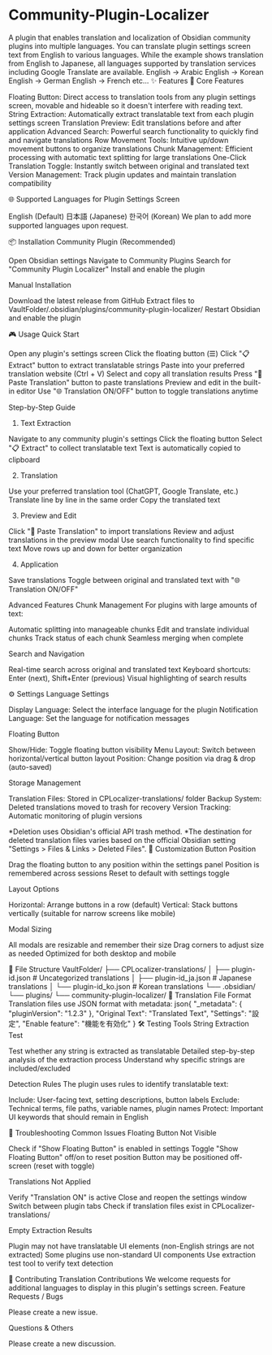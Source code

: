 # Community-Plugin-Localizer
A plugin that enables translation and localization of Obsidian community plugins into multiple languages.
You can translate plugin settings screen text from English to various languages.
While the example shows translation from English to Japanese,
all languages supported by translation services including Google Translate are available.
English → Arabic
English → Korean
English → German
English → French
etc...
✨ Features
🚀 Core Features

Floating Button: Direct access to translation tools from any plugin settings screen, movable and hideable so it doesn't interfere with reading text.
String Extraction: Automatically extract translatable text from each plugin settings screen
Translation Preview: Edit translations before and after application
Advanced Search: Powerful search functionality to quickly find and navigate translations
Row Movement Tools: Intuitive up/down movement buttons to organize translations
Chunk Management: Efficient processing with automatic text splitting for large translations
One-Click Translation Toggle: Instantly switch between original and translated text
Version Management: Track plugin updates and maintain translation compatibility

🌐 Supported Languages for Plugin Settings Screen

English (Default)
日本語 (Japanese)
한국어 (Korean)
We plan to add more supported languages upon request.

📦 Installation
Community Plugin (Recommended)

Open Obsidian settings
Navigate to Community Plugins
Search for "Community Plugin Localizer"
Install and enable the plugin

Manual Installation

Download the latest release from GitHub
Extract files to VaultFolder/.obsidian/plugins/community-plugin-localizer/
Restart Obsidian and enable the plugin

🎮 Usage
Quick Start

Open any plugin's settings screen
Click the floating button (☰)
Click "📋 Extract" button to extract translatable strings
Paste into your preferred translation website (Ctrl + V)
Select and copy all translation results
Press "📝 Paste Translation" button to paste translations
Preview and edit in the built-in editor
Use "🌐 Translation ON/OFF" button to toggle translations anytime

Step-by-Step Guide
1. Text Extraction

Navigate to any community plugin's settings
Click the floating button
Select "📋 Extract" to collect translatable text
Text is automatically copied to clipboard

2. Translation

Use your preferred translation tool (ChatGPT, Google Translate, etc.)
Translate line by line in the same order
Copy the translated text

3. Preview and Edit

Click "📝 Paste Translation" to import translations
Review and adjust translations in the preview modal
Use search functionality to find specific text
Move rows up and down for better organization

4. Application

Save translations
Toggle between original and translated text with "🌐 Translation ON/OFF"

Advanced Features
Chunk Management
For plugins with large amounts of text:

Automatic splitting into manageable chunks
Edit and translate individual chunks
Track status of each chunk
Seamless merging when complete

Search and Navigation

Real-time search across original and translated text
Keyboard shortcuts: Enter (next), Shift+Enter (previous)
Visual highlighting of search results

⚙️ Settings
Language Settings

Display Language: Select the interface language for the plugin
Notification Language: Set the language for notification messages

Floating Button

Show/Hide: Toggle floating button visibility
Menu Layout: Switch between horizontal/vertical button layout
Position: Change position via drag & drop (auto-saved)

Storage Management

Translation Files: Stored in CPLocalizer-translations/ folder
Backup System: Deleted translations moved to trash for recovery
Version Tracking: Automatic monitoring of plugin versions

*Deletion uses Obsidian's official API trash method.
*The destination for deleted translation files varies based on the official Obsidian setting "Settings > Files & Links > Deleted Files".
🎨 Customization
Button Position

Drag the floating button to any position within the settings panel
Position is remembered across sessions
Reset to default with settings toggle

Layout Options

Horizontal: Arrange buttons in a row (default)
Vertical: Stack buttons vertically (suitable for narrow screens like mobile)

Modal Sizing

All modals are resizable and remember their size
Drag corners to adjust size as needed
Optimized for both desktop and mobile

📁 File Structure
VaultFolder/
├── CPLocalizer-translations/
│   ├── plugin-id.json         # Uncategorized translations
│   ├── plugin-id_ja.json      # Japanese translations
│   └── plugin-id_ko.json      # Korean translations
└── .obsidian/
    └── plugins/
        └── community-plugin-localizer/
🔧 Translation File Format
Translation files use JSON format with metadata:
json{
  "_metadata": {
    "pluginVersion": "1.2.3"
  },
  "Original Text": "Translated Text",
  "Settings": "設定",
  "Enable feature": "機能を有効化"
}
🛠️ Testing Tools
String Extraction Test

Test whether any string is extracted as translatable
Detailed step-by-step analysis of the extraction process
Understand why specific strings are included/excluded

Detection Rules
The plugin uses rules to identify translatable text:

Include: User-facing text, setting descriptions, button labels
Exclude: Technical terms, file paths, variable names, plugin names
Protect: Important UI keywords that should remain in English

🚨 Troubleshooting
Common Issues
Floating Button Not Visible

Check if "Show Floating Button" is enabled in settings
Toggle "Show Floating Button" off/on to reset position
Button may be positioned off-screen (reset with toggle)

Translations Not Applied

Verify "Translation ON" is active
Close and reopen the settings window
Switch between plugin tabs
Check if translation files exist in CPLocalizer-translations/

Empty Extraction Results

Plugin may not have translatable UI elements (non-English strings are not extracted)
Some plugins use non-standard UI components
Use extraction test tool to verify text detection

🤝 Contributing
Translation Contributions
We welcome requests for additional languages to display in this plugin's settings screen.
Feature Requests / Bugs

Please create a new issue.

Questions & Others

Please create a new discussion.
